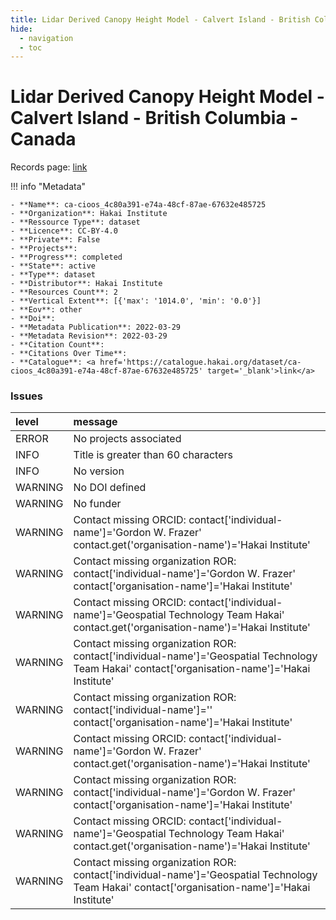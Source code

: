 ```yaml
---
title: Lidar Derived Canopy Height Model - Calvert Island - British Columbia - Canada
hide:
  - navigation
  - toc
---
```


# Lidar Derived Canopy Height Model - Calvert Island - British Columbia - Canada

Records page: <a href='https://catalogue.hakai.org/dataset/ca-cioos_4c80a391-e74a-48cf-87ae-67632e485725' target='_blank'>link</a>

<div id='map'></div>

!!! info "Metadata"
    
    - **Name**: ca-cioos_4c80a391-e74a-48cf-87ae-67632e485725 
    - **Organization**: Hakai Institute 
    - **Ressource Type**: dataset 
    - **Licence**: CC-BY-4.0 
    - **Private**: False 
    - **Projects**:  
    - **Progress**: completed 
    - **State**: active 
    - **Type**: dataset 
    - **Distributor**: Hakai Institute 
    - **Resources Count**: 2 
    - **Vertical Extent**: [{'max': '1014.0', 'min': '0.0'}] 
    - **Eov**: other 
    - **Doi**:  
    - **Metadata Publication**: 2022-03-29 
    - **Metadata Revision**: 2022-03-29 
    - **Citation Count**:  
    - **Citations Over Time**:  
    - **Catalogue**: <a href='https://catalogue.hakai.org/dataset/ca-cioos_4c80a391-e74a-48cf-87ae-67632e485725' target='_blank'>link</a> 

### Issues

| level   | message                                                                                                                                         |
|:--------|:------------------------------------------------------------------------------------------------------------------------------------------------|
| ERROR   | No projects associated                                                                                                                          |
| INFO    | Title is greater than 60 characters                                                                                                             |
| INFO    | No version                                                                                                                                      |
| WARNING | No DOI defined                                                                                                                                  |
| WARNING | No funder                                                                                                                                       |
| WARNING | Contact missing ORCID: contact['individual-name']='Gordon W. Frazer' contact.get('organisation-name')='Hakai Institute'                         |
| WARNING | Contact missing organization ROR:  contact['individual-name']='Gordon W. Frazer' contact['organisation-name']='Hakai Institute'                 |
| WARNING | Contact missing ORCID: contact['individual-name']='Geospatial Technology Team Hakai' contact.get('organisation-name')='Hakai Institute'         |
| WARNING | Contact missing organization ROR:  contact['individual-name']='Geospatial Technology Team Hakai' contact['organisation-name']='Hakai Institute' |
| WARNING | Contact missing organization ROR:  contact['individual-name']='' contact['organisation-name']='Hakai Institute'                                 |
| WARNING | Contact missing ORCID: contact['individual-name']='Gordon W. Frazer' contact.get('organisation-name')='Hakai Institute'                         |
| WARNING | Contact missing organization ROR:  contact['individual-name']='Gordon W. Frazer' contact['organisation-name']='Hakai Institute'                 |
| WARNING | Contact missing ORCID: contact['individual-name']='Geospatial Technology Team Hakai' contact.get('organisation-name')='Hakai Institute'         |
| WARNING | Contact missing organization ROR:  contact['individual-name']='Geospatial Technology Team Hakai' contact['organisation-name']='Hakai Institute' |

<script>
   document.addEventListener("DOMContentLoaded", function() {
    var map = L.map('map').setView([51.505, -125.09], 5);
    L.tileLayer('https://tile.openstreetmap.org/{z}/{x}/{y}.png', {
        maxZoom: 19,
        attribution: '&copy; <a href="http://www.openstreetmap.org/copyright">OpenStreetMap</a>'
    }).addTo(map);
    var geojsonFeature = {
        "type": "Feature",
        "properties": {
            "name" : "Lidar Derived Canopy Height Model - Calvert Island - British Columbia - Canada"
        },
        "geometry": {'type': 'Polygon', 'coordinates': [[[-128.309326171875, 51.41633810640042], [-127.803955078125, 51.41633810640042], [-127.803955078125, 51.97472977494965], [-128.309326171875, 51.97472977494965], [-128.309326171875, 51.41633810640042]]]}
    }
    L.geoJSON(geojsonFeature).addTo(map);
   })
</script>
